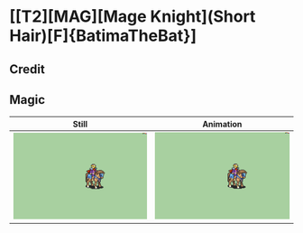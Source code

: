 # [\[T2\]\[MAG\]\[Mage Knight\]\(Short Hair\)\[F\]{BatimaTheBat}]

## Credit


	
## Magic

| Still | Animation |
| :---: | :-------: |
| ![Magic still](./Magic_000.png) | ![Magic animation](./Magic.gif) |
